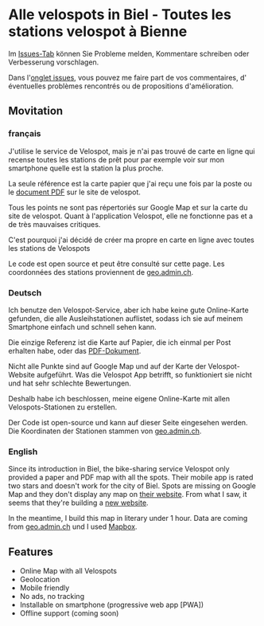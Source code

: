 # Alle velospots in Biel - Toutes les stations velospot à Bienne

Im [Issues-Tab](https://github.com/mornir/velospot/issues) können Sie Probleme melden, Kommentare schreiben oder Verbesserung vorschlagen.

Dans l'[onglet issues](https://github.com/mornir/velospot/issues), vous pouvez me faire part de vos commentaires, d' éventuelles problèmes rencontrés ou de propositions d'amélioration.

## Movitation

### français

J'utilise le service de Velospot, mais je n'ai pas trouvé de carte en ligne qui recense toutes les stations de prêt pour par exemple voir sur mon smartphone quelle est la station la plus proche.

La seule référence est la carte papier que j'ai reçu une fois par la poste ou le [document PDF](https://www.velospot.ch/images/stories/pdf/velospot_netz_biel.pdf) sur le site de velospot.

Tous les points ne sont pas répertoriés sur Google Map et sur la carte du site de velospot.
Quant à l'application Velospot, elle ne fonctionne pas et a de très mauvaises critiques.

C'est pourquoi j'ai décidé de créer ma propre en carte en ligne avec toutes les stations de Velospots

Le code est open source et peut être consulté sur cette page.
Les coordonnées des stations proviennent de [geo.admin.ch](https://data.geo.admin.ch/ch.bfe.bikesharing/).

### Deutsch

Ich benutze den Velospot-Service, aber ich habe keine gute Online-Karte gefunden, die alle Ausleihstationen auflistet, sodass ich sie auf meinem Smartphone einfach und schnell sehen kann.

Die einzige Referenz ist die Karte auf Papier, die ich einmal per Post erhalten habe, oder das [PDF-Dokument](https://www.velospot.ch/images/stories/pdf/velospot_netz_biel.pdf).

Nicht alle Punkte sind auf Google Map und auf der Karte der Velospot-Website aufgeführt.
Was die Velospot App betrifft, so funktioniert sie nicht und hat sehr schlechte Bewertungen.

Deshalb habe ich beschlossen, meine eigene Online-Karte mit allen Velospots-Stationen zu erstellen.

Der Code ist open-source und kann auf dieser Seite eingesehen werden.
Die Koordinaten der Stationen stammen von [geo.admin.ch](https://data.geo.admin.ch/ch.bfe.bikesharing/).

### English

Since its introduction in Biel, the bike-sharing service Velospot only provided a paper and PDF map with all the spots. Their mobile app is rated two stars and doesn't work for the city of Biel. Spots are missing on Google Map and they don't display any map on [their website](https://www.velospot.ch/). From what I saw, it seems that they're building a [new website](https://www.velospot.info/).

In the meantime, I build this map in literary under 1 hour. Data are coming from [geo.admin.ch](https://data.geo.admin.ch/ch.bfe.bikesharing/) und I used [Mapbox](https://www.mapbox.com/).

## Features

- Online Map with all Velospots
- Geolocation
- Mobile friendly
- No ads, no tracking
- Installable on smartphone (progressive web app [PWA])
- Offline support (coming soon)
